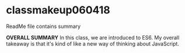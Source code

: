 # classmakeup060418
ReadMe file contains summary


****OVERALL SUMMARY****
In this class, we are introduced to ES6. My overall takeaway is that it's kind of like a new way of thinking about JavaScript.
